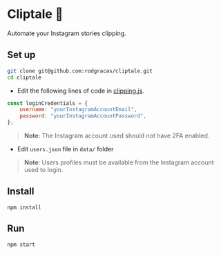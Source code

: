 # Cliptale 📎

Automate your Instagram stories clipping.

## Set up

```bash
git clone git@github.com:rodgracas/cliptale.git
cd cliptale
```

- Edit the following lines of code in [clipping.js](src/clipping.js).

```js
const loginCredentials = {
    username: "yourInstagramAccountEmail",
    password: "yourInstagramAccountPassword",
};
```

> **Note**: The Instagram account used should not have 2FA enabled.

- Edit `users.json` file in `data/` folder

> **Note**: Users profiles must be available from the Instagram account used to login.


## Install

```
npm install
```

## Run

```
npm start
```

